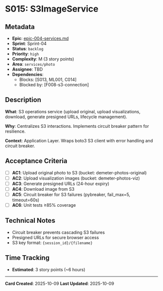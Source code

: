 # S015: S3ImageService

## Metadata
- **Epic**: [epic-004-services.md](../../02_epics/epic-004-services.md)
- **Sprint**: Sprint-04
- **Status**: `backlog`
- **Priority**: `high`
- **Complexity**: M (3 story points)
- **Area**: `services/photo`
- **Assignee**: TBD
- **Dependencies**:
  - Blocks: [S013, ML001, C014]
  - Blocked by: [F008-s3-connection]

## Description

**What**: S3 operations service (upload original, upload visualizations, download, generate presigned URLs, lifecycle management).

**Why**: Centralizes S3 interactions. Implements circuit breaker pattern for resilience.

**Context**: Application Layer. Wraps boto3 S3 client with error handling and circuit breaker.

## Acceptance Criteria

- [ ] **AC1**: Upload original photo to S3 (bucket: demeter-photos-original)
- [ ] **AC2**: Upload visualization images (bucket: demeter-photos-viz)
- [ ] **AC3**: Generate presigned URLs (24-hour expiry)
- [ ] **AC4**: Download image from S3
- [ ] **AC5**: Circuit breaker for S3 failures (pybreaker, fail_max=5, timeout=60s)
- [ ] **AC6**: Unit tests ≥85% coverage

## Technical Notes
- Circuit breaker prevents cascading S3 failures
- Presigned URLs for secure browser access
- S3 key format: `{session_id}/{filename}`

## Time Tracking
- **Estimated**: 3 story points (~6 hours)

---
**Card Created**: 2025-10-09
**Last Updated**: 2025-10-09
